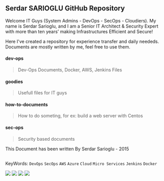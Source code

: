 ## Serdar SARIOGLU GitHub Repository

Welcome IT Guys (System Admins - DevOps - SecOps - Cloudiers). My name is Serdar Sarioglu, and I am a Senior IT Architect & Security Expert with more than ten years’ making Infrastructures Efficient and Secure!

Here I've created a repository for experience transfer and daily neededs. Documents are mostly written by me, feel free to use them.

#### dev-ops
>Dev-Ops Documents, Docker, AWS, Jenkins Files

#### goodies
>Usefull files for IT guys

#### how-to-documents
>How to do someting, for ex: build a web server with Centos

#### sec-ops
>Security based documents

This Document has been written By Serdar Sarioglu - 2015

## 

KeyWords: `DevOps` `SecOps` `AWS` `Azure` `Cloud` `Micro Services` `Jenkins` `Docker`

<a href="https://mysystem.org" title="Mysystem.org"><img src="https://img.shields.io/badge/Visit-mysite-green.svg"></a>
<a href="https://www.paypal.me/ssarioglu" title="Support project"><img src="https://img.shields.io/badge/Donate-me-red.svg"></a>
<a href="mailto:serdar.sarioglu@mysystem.org" title="Email"><img src="https://img.shields.io/badge/Email-me-blue.svg"></a>
<a href="https://www.linkedin.com/in/serdarsarioglu/" title="Linkedin"><img src="https://img.shields.io/badge/Connect-me-orange.svg"></a>
